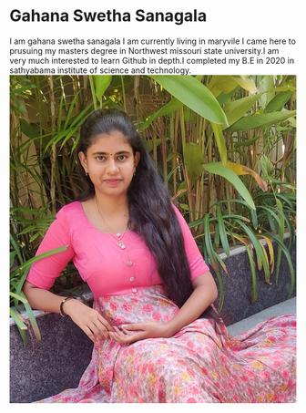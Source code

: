 # Gahana Swetha Sanagala
I am gahana swetha sanagala I am currently living in maryvile I came here to prusuing my masters degree in Northwest missouri state university.I am very much interested to learn Github in depth.I completed my B.E in 2020 in sathyabama institute of science and technology.
![myImage](Swetha.jpg)
